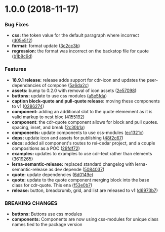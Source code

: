 <a name="1.0.0"></a>
# 1.0.0 (2018-11-17)


### Bug Fixes

* **css:** the token value for the default paragraph where incorrect ([d05e512](https://github.com/rei/rei-cedar/commit/d05e512))
* **format:** format update ([3c2cc3b](https://github.com/rei/rei-cedar/commit/3c2cc3b))
* **regression:** the format was incorrect on the backstop file for quote ([b1b8c9d](https://github.com/rei/rei-cedar/commit/b1b8c9d))


### Features

* **18.9.1 release:** release adds support for cdr-icon and updates the peer-dependancies of compone ([5a6da2c](https://github.com/rei/rei-cedar/commit/5a6da2c))
* **assets:** bump to 0.2.0 with removal of icon assets ([2e57098](https://github.com/rei/rei-cedar/commit/2e57098))
* **buttons:** update to use css modules ([a5e5fda](https://github.com/rei/rei-cedar/commit/a5e5fda))
* **caption block-quote and pull-quote release:** moving these components to v1 ([0286274](https://github.com/rei/rei-cedar/commit/0286274))
* **component:** adding an additional slot to the quote elemement as it is valid markup to nest bloc ([4155192](https://github.com/rei/rei-cedar/commit/4155192))
* **component:** the cdr-quote component allows for block and pull quotes. spacing, inset, and break ([2c30b1a](https://github.com/rei/rei-cedar/commit/2c30b1a))
* **components:** update components to use css-modules ([ec1321c](https://github.com/rei/rei-cedar/commit/ec1321c))
* **deps:** update icon and assets for publishing ([48f2c67](https://github.com/rei/rei-cedar/commit/48f2c67))
* **docs:** added all component's routes to rei-cedar project, and a couple compositions as a POC ([29fdf72](https://github.com/rei/rei-cedar/commit/29fdf72))
* **examples:** updates to examples to use cdr-text rather than elements ([3619265](https://github.com/rei/rei-cedar/commit/3619265))
* **lerna-semantic-release:** replaced standard changelog with lerna-semantic-release as dev depende ([5084037](https://github.com/rei/rei-cedar/commit/5084037))
* **quote:** update dependencies ([6d0149e](https://github.com/rei/rei-cedar/commit/6d0149e))
* **quote:** update to the quote component merging block into the base class for cdr-quote. This ena ([f53e0b7](https://github.com/rei/rei-cedar/commit/f53e0b7))
* **release:** button, breadcrumb, grid, and list are released to v1 ([d6973b7](https://github.com/rei/rei-cedar/commit/d6973b7))


### BREAKING CHANGES

* **buttons:** Buttons use css modules
* **components:** Components are now using css-modules for unique class names tied to the package version



